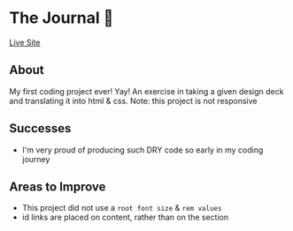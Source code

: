 # The Journal 📓
<a href="https://itsoliviasparks.github.io/the-journal/">Live Site</a>

## About
My first coding project ever! Yay!
An exercise in taking a given design deck and translating it into html & css.
Note: this project is not responsive

## Successes
- I'm very proud of producing such DRY code so early in my coding journey

## Areas to Improve
- This project did not use a `root font size` & `rem values`
- id links are placed on content, rather than on the section
